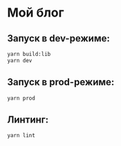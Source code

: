 # Мой блог

## Запуск в dev-режиме:

```bash
yarn build:lib
yarn dev
```

## Запуск в prod-режиме:

```bash
yarn prod
```

## Линтинг:

```bash
yarn lint
```
